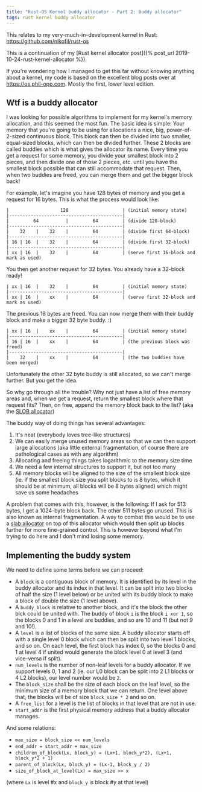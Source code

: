 ```yaml
---
title: "Rust-OS Kernel buddy allocator - Part 2: Buddy allocator"
tags: rust kernel buddy allocator
---
```


This relates to my very-much-in-development kernel in Rust: <https://github.com/nikofil/rust-os>

This is a continuation of my [Rust kernel allocator post]({% post_url 2019-10-24-rust-kernel-allocator %}).

If you're wondering how I managed to get this far without knowing anything about a kernel, my code is based on the excellent blog posts over at <https://os.phil-opp.com>. Mostly the first, lower level edition.

## Wtf is a buddy allocator

I was looking for possible algorithms to implement for my kernel's memory allocation, and this seemed the most fun. The basic idea is simple: Your memory that you're going to be using for allocations a nice, big, power-of-2-sized continuous block. This block can then be divided into two smaller, equal-sized blocks, which can then be divided further. These 2 blocks are called buddies which is what gives the allocator its name. Every time you get a request for some memory, you divide your smallest block into 2 pieces, and then divide one of those 2 pieces, etc. until you have the smallest block possible that can still accommodate that request. Then, when two buddies are freed, you can merge them and get the bigger block back!

For example, let's imagine you have 128 bytes of memory and you get a request for 16 bytes. This is what the process would look like:

```
|                   128                    | (initial memory state)
|------------------------------------------|
|         64          |         64         | (divide 128-block)
|------------------------------------------|
|    32    |    32    |         64         | (divide first 64-block)
|------------------------------------------|
| 16 | 16  |    32    |         64         | (divide first 32-block)
|------------------------------------------|
| xx | 16  |    32    |         64         | (serve first 16-block and mark as used)
```

You then get another request for 32 bytes. You already have a 32-block ready!

```
| xx | 16  |    32    |         64         | (initial memory state)
|------------------------------------------|
| xx | 16  |    xx    |         64         | (serve first 32-block and mark as used)
```

The previous 16 bytes are freed. You can now merge them with their buddy block and make a bigger 32 byte buddy. :)

```
| xx | 16  |    xx    |         64         | (initial memory state)
|------------------------------------------|
| 16 | 16  |    xx    |         64         | (the previous block was freed)
|------------------------------------------|
|    32    |    xx    |         64         | (the two buddies have been merged)
```

Unfortunately the other 32 byte buddy is still allocated, so we can't merge further. But you get the idea.

So why go through all the trouble? Why not just have a list of free memory areas and, when we get a request, return the smallest block where that request fits? Then, on free, append the memory block back to the list? (aka the [SLOB allocator](https://en.wikipedia.org/wiki/SLOB))

The buddy way of doing things has several advantages:
1. It's neat (everybody loves tree-like structures)
2. We can easily merge unused memory areas so that we can then support large allocations (aka little external fragmentation, of course there are pathological cases as with any algorithm)
3. Allocating and freeing things takes logarithmic to the memory size time
4. We need a few internal structures to support it, but not too many
5. All memory blocks will be aligned to the size of the smallest block size (ie. if the smallest block size you split blocks to is 8 bytes, which it should be at minimum, all blocks will be 8 bytes aligned) which might save us some headaches

A problem that comes with this, however, is the following: If I ask for 513 bytes, I get a 1024-byte block back. The other 511 bytes go unused. This is also known as internal fragmentation. A way to combat this would be to use a [slab allocator](https://www.kernel.org/doc/gorman/html/understand/understand011.html) on top of this allocator which would then split up blocks further for more fine-grained control. This is however beyond what I'm trying to do here and I don't mind losing some memory.

## Implementing the buddy system

We need to define some terms before we can proceed:

- A `block` is a contiguous block of memory. It is identified by its level in the buddy allocator and its index in that level. It can be split into two blocks of half the size (1 level below) or be united with its buddy block to make a block of double the size (1 level above).
- A `buddy_block` is relative to another block, and it's the block the other blck could be united with. The buddy of block `i` is the block `i xor 1`, so the blocks 0 and 1 in a level are buddies, and so are 10 and 11 (but not 9 and 10!).
- A `level` is a list of blocks of the same size. A buddy allocator starts off with a single level 0 block which can then be split into two level 1 blocks, and so on. On each level, the first block has index 0, so the blocks 0 and 1 at level 4 if united would generate the block level 0 at level 3 (and vice-versa if split).
- `num_levels` is the number of non-leaf levels for a buddy allocator. If we support levels 0, 1 and 2 (ie. our L0 block can be split into 2 L1 blocks or 4 L2 blocks), our level number would be `2`.
- The `block_size` shall be the size of each block on the leaf level, so the minimum size of a memory block that we can return. One level above that, the blocks will be of size `block_size * 2` and so on.
- A `free_list` for a level is the list of blocks in that level that are not in use.
- `start_addr` is the first physical memory address that a buddy allocator manages.

And some relations:

- `max_size = block_size << num_levels`
- `end_addr = start_addr + max_size`
- `children_of_block(Lx, block_y) = (Lx+1, block_y*2), (Lx+1, block_y*2 + 1)`
- `parent_of_block(Lx, block_y) = (Lx-1, block_y / 2)`
- `size_of_block_at_level(Lx) = max_size >> x`

(where `Lx` is level #x and `block_y` is block #y at that level)
